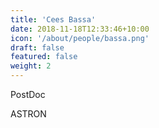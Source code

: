 ```yaml
---
title: 'Cees Bassa'
date: 2018-11-18T12:33:46+10:00
icon: '/about/people/bassa.png'
draft: false
featured: false
weight: 2
---
```


PostDoc

ASTRON 
